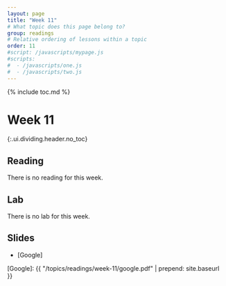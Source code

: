 ```yaml
---
layout: page
title: "Week 11"
# What topic does this page belong to?
group: readings
# Relative ordering of lessons within a topic
order: 11
#script: /javascripts/mypage.js
#scripts:
#  - /javascripts/one.js
#  - /javascripts/two.js
---
```



{% include toc.md %}

# Week 11
{:.ui.dividing.header.no_toc}

## Reading

There is no reading for this week.

## Lab

There is no lab for this week.

## Slides

- [Google]

[Google]:         {{ "/topics/readings/week-11/google.pdf" | prepend: site.baseurl }}
